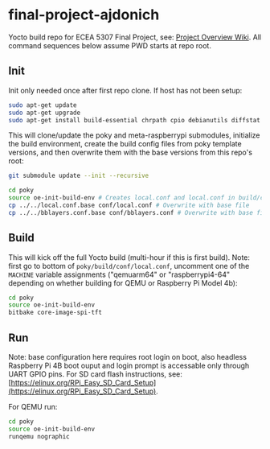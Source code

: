 # final-project-ajdonich

Yocto build repo for ECEA 5307 Final Project, see: [Project Overview Wiki](https://github.com/cu-ecen-aeld/final-project-ajdonich/wiki). All command sequences below assume PWD starts at repo root.

## Init

Init only needed once after first repo clone. If host has not been setup:

```bash
sudo apt-get update
sudo apt-get upgrade
sudo apt-get install build-essential chrpath cpio debianutils diffstat file gawk gcc git iputils-ping libacl1 locales python3 python3-git python3-jinja2 python3-pexpect python3-pip python3-subunit socat texinfo unzip wget xz-utils zstd
```

This will clone/update the poky and meta-raspberrypi submodules, initialize the build environment, create the build config files from poky template versions, and then overwrite them with the base versions from this repo's root:

```bash
git submodule update --init --recursive

cd poky
source oe-init-build-env # Creates local.conf and local.conf in build/conf
cp ../../local.conf.base conf/local.conf # Overwrite with base file
cp ../../bblayers.conf.base conf/bblayers.conf # Overwrite with base file
```

## Build

This will kick off the full Yocto build (multi-hour if this is first build). Note: first go to bottom of `poky/build/conf/local.conf`, uncomment one of the `MACHINE` variable assignments ("qemuarm64" or "raspberrypi4-64" depending on whether building for QEMU or Raspberry Pi Model 4b):

```bash
cd poky
source oe-init-build-env
bitbake core-image-spi-tft
```

## Run

Note: base configuration here requires root login on boot, also headless Raspberry Pi 4B boot ouput and login prompt is accessable only through UART GPIO pins. For SD card flash instructions, see: [https://elinux.org/RPi_Easy_SD_Card_Setup](https://elinux.org/RPi_Easy_SD_Card_Setup). 


For QEMU run:

```bash
cd poky
source oe-init-build-env
runqemu nographic
```

